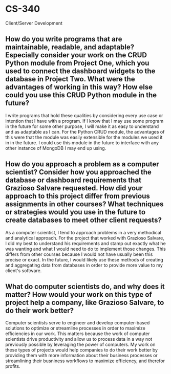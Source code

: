 # CS-340
Client/Server Development


## How do you write programs that are maintainable, readable, and adaptable? Especially consider your work on the CRUD Python module from Project One, which you used to connect the dashboard widgets to the database in Project Two. What were the advantages of working in this way? How else could you use this CRUD Python module in the future?
I write programs that hold these qualities by considering every use case or intention that I have with a program. If I know that I may use some program in the future for some other purpose, I will make it as easy to understand and as adaptable as I can. For the Python CRUD module, the advantages of this were that the module was easily extensible for the modules we used it in in the future. I could use this module in the future to interface with any other instance of MongoDB I may end up using.


## How do you approach a problem as a computer scientist? Consider how you approached the database or dashboard requirements that Grazioso Salvare requested. How did your approach to this project differ from previous assignments in other courses? What techniques or strategies would you use in the future to create databases to meet other client requests?
As a computer scientist, I tend to approach problems in a very methodical and analytical approach. For the project that worked with Grazioso Salvare, I did my best to understand his requirements and stamp out exactly what he was wanting and what I would need to do to implement those changes. This differs from other courses because I would not have usually been this precise or exact. In the future, I would likely use these methods of creating and aggregating data from databases in order to provide more value to my client's software.
 
 ## What do computer scientists do, and why does it matter? How would your work on this type of project help a company, like Grazioso Salvare, to do their work better?
Computer scientists serve to engineer and develop computer-based solutions to optimize or streamline processes in order to maximize efficiencies in our work. This matters because the work of computer scientists drive productivity and allow us to process data in a way not previously possible by leveraging the power of computers. My work on these types of projects would help companies to do their work better by providing them with more information about their business processes or streamlining their busniness workflows to maximize efficiency, and therefor profits.
